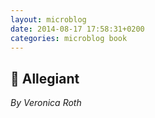 ```yaml
---
layout: microblog
date: 2014-08-17 17:58:31+0200
categories: microblog book
---
```

## 📖 Allegiant
*By Veronica Roth*